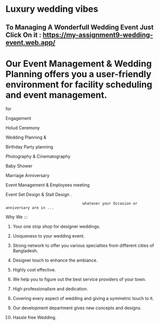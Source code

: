 # Luxury wedding vibes
## To Managing A Wonderfull Wedding Event Just Click On it : https://my-assignment9-wedding-event.web.app/

# Our Event  Management & Wedding  Planning  offers you a user-friendly  environment  for  facility  scheduling  and  event  management.

for 

Engagement 

Holud  Ceremony

Wedding Planning &

Birthday Party planning

Photography & Cinematography 

Baby Shower

Marriage Anniversary

Event Management  & Employees meeting   

Event Set Design & Stall Design .



                                       whatever your Occasion or anniversary are in ...



Why We :::


1. Your one stop shop for designer weddings. 

2. Uniqueness to your wedding event.

3. Strong network to offer you various specialties from different cities of Bangladesh.

4. Designer touch to enhance the ambiance.

5. Highly cost effective.

6. We help you to figure out the best service providers of your town.

7. High professionalism and dedication.

8. Covering every aspect of wedding and giving a symmetric touch to it.

9. Our development department gives new concepts and designs.

10. Hassle free Wedding.


